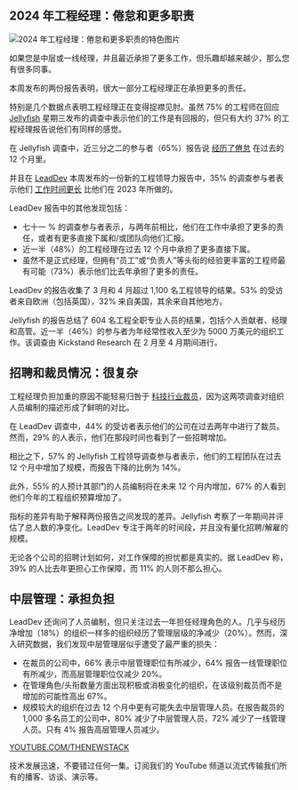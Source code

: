 ## 2024 年工程经理：倦怠和更多职责

![2024 年工程经理：倦怠和更多职责的特色图片](https://cdn.thenewstack.io/media/2024/06/20d0a583-engineering-managers-in-2024-1024x576.jpg)

如果您是中层或一线经理，并且最近承担了更多工作，但乐趣却越来越少，那么您有很多同事。

本周发布的两份报告表明，很大一部分工程经理正在承担更多的责任。

特别是几个数据点表明工程经理正在变得捉襟见肘。虽然 75% 的工程师在回应 [Jellyfish](https://jellyfish.co/resources/2024-state-of-engineering-management-report/) 星期三发布的调查中表示他们的工作是有回报的，但只有大约 37% 的工程经理报告说他们有同样的感觉。

在 Jellyfish 调查中，近三分之二的参与者（65%）报告说 [经历了倦怠](https://thenewstack.io/how-to-recognize-recover-from-and-prevent-burnout/) 在过去的 12 个月里。

并且在 [LeadDev](https://leaddev.com/engineering-leadership-report-2024) 本周发布的一份新的工程领导力报告中，35% 的调查参与者表示他们 [工作时间更长](https://thenewstack.io/is-techs-4-day-work-week-coming/) 比他们在 2023 年所做的。

LeadDev 报告中的其他发现包括：

- 七十一 % 的调查参与者表示，与两年前相比，他们在工作中承担了更多的责任，或者有更多直接下属和/或团队向他们汇报。
- 近一半（48%）的工程经理在过去 12 个月中承担了更多直接下属。
- 虽然不是正式经理，但拥有“员工”或“负责人”等头衔的经验更丰富的工程师最有可能（73%）表示他们比去年承担了更多的责任。

LeadDev 的报告收集了 3 月和 4 月超过 1,100 名工程领导的结果。53% 的受访者来自欧洲（包括英国），32% 来自美国，其余来自其他地方。

Jellyfish 的报告总结了 604 名工程全职专业人员的结果，包括个人贡献者、经理和高管。近一半（46%）的参与者为年经常性收入至少为 5000 万美元的组织工作。该调查由 Kickstand Research 在 2 月至 4 月期间进行。

## 招聘和裁员情况：很复杂

工程经理负担加重的原因不能轻易归咎于 [科技行业裁员](https://thenewstack.io/how-tech-industry-layoffs-are-impacting-developers/)，因为这两项调查对组织人员编制的描述形成了鲜明的对比。

在 LeadDev 调查中，44% 的受访者表示他们的公司在过去两年中进行了裁员。然而，29% 的人表示，他们在那段时间也看到了一些招聘增加。

相比之下，57% 的 Jellyfish 工程领导调查参与者表示，他们的工程团队在过去 12 个月中增加了规模，而报告下降的比例为 14%。

此外，55% 的人预计其部门的人员编制将在未来 12 个月内增加，67% 的人看到他们今年的工程组织预算增加了。

指标的差异有助于解释两份报告之间发现的差异。Jellyfish 考察了一年期间并评估了总人数的净变化。LeadDev 专注于两年的时间段，并且没有量化招聘/解雇的规模。

无论各个公司的招聘计划如何，对工作保障的担忧都是真实的。据 LeadDev 称，39% 的人比去年更担心工作保障，而 11% 的人则不那么担心。

## 中层管理：承担负担

LeadDev 还询问了人员编制，但只关注过去一年担任经理角色的人。几乎与经历净增加（18%）的组织一样多的组织经历了管理层级的净减少（20%）。然而，深入研究数据，我们发现中层管理层似乎遭受了最严重的损失：

- 在裁员的公司中，66% 表示中层管理职位有所减少，64% 报告一线管理职位有所减少，而高层管理职位仅减少 20%。
- 在管理角色/头衔数量方面出现积极或消极变化的组织，在该级别裁员而不是增加的可能性高出 67%。
- 规模较大的组织在过去 12 个月中更有可能失去中层管理人员。在报告裁员的 1,000 多名员工的公司中，80% 减少了中层管理人员，72% 减少了一线管理人员。只有 4% 报告高层管理人员减少。

[YOUTUBE.COM/THENEWSTACK](https://youtube.com/thenewstack?sub_confirmation=1)

技术发展迅速，不要错过任何一集。订阅我们的 YouTube 频道以流式传输我们所有的播客、访谈、演示等。